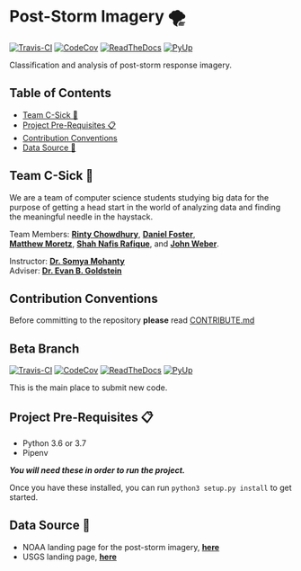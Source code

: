 # Post-Storm Imagery 🌪️ <!-- omit in toc -->

[![Travis-CI](https://travis-ci.org/UNCG-CSE/Poststorm_Imagery.svg?branch=master)](
https://travis-ci.org/UNCG-CSE/Poststorm_Imagery)
[![CodeCov](https://codecov.io/gh/UNCG-CSE/Poststorm_Imagery/branch/master/graph/badge.svg?token=LWncqYANtK)](
https://codecov.io/gh/UNCG-CSE/Poststorm_Imagery)
[![ReadTheDocs](https://readthedocs.org/projects/post-storm-imagery/badge/?version=master)](
https://post-storm-imagery.readthedocs.io/en/latest/?badge=master)
[![PyUp](https://pyup.io/repos/github/UNCG-CSE/Poststorm_Imagery/shield.svg?branch=master)](
https://pyup.io/repos/github/UNCG-CSE/Poststorm_Imagery/)

Classification and analysis of post-storm response imagery.

## Table of Contents <!-- omit in toc -->

- [Team C-Sick 🤢](#team-c-sick-)
- [Project Pre-Requisites 📋](#project-pre-requisites-)
- [Contribution Conventions](#contribution-conventions)
- [Data Source 💾](#data-source-)

## Team C-Sick 🤢

We are a team of computer science students studying big data for the purpose of getting a head start in the world of
analyzing data and finding the meaningful needle in the haystack.

Team Members: 
 [**Rinty Chowdhury**](https://github.com/rintychy), 
 [**Daniel Foster**](https://github.com/dlfosterbot),  
 [**Matthew Moretz**](https://github.com/Matmorcat), 
 [**Shah Nafis Rafique**](https://github.com/ShahNafisRafique), and 
 [**John Weber**](https://github.com/JWeb56).

Instructor: [**Dr. Somya Mohanty**](https://github.com/somyamohanty)  
Adviser: [**Dr. Evan B. Goldstein**](https://github.com/ebgoldstein)

## Contribution Conventions

Before committing to the repository **please** read [CONTRIBUTE.md](docs/CONTRIBUTE.md)

## Beta Branch

[![Travis-CI](https://travis-ci.org/UNCG-CSE/Poststorm_Imagery.svg?branch=beta)](
https://travis-ci.org/UNCG-CSE/Poststorm_Imagery)
[![CodeCov](https://codecov.io/gh/UNCG-CSE/Poststorm_Imagery/branch/beta/graph/badge.svg?token=LWncqYANtK)](
https://codecov.io/gh/UNCG-CSE/Poststorm_Imagery)
[![ReadTheDocs](https://readthedocs.org/projects/post-storm-imagery/badge/?version=beta)](
https://post-storm-imagery.readthedocs.io/en/latest/?badge=beta)
[![PyUp](https://pyup.io/repos/github/UNCG-CSE/Poststorm_Imagery/shield.svg?branch=beta)](
https://pyup.io/repos/github/UNCG-CSE/Poststorm_Imagery/)

This is the main place to submit new code.

## Project Pre-Requisites 📋

- Python 3.6 or 3.7
- Pipenv

***You will need these in order to run the project.***

Once you have these installed, you can run `python3 setup.py install` to get started.

## Data Source 💾

- NOAA landing page for the post-storm imagery, [**here**]( https://storms.ngs.noaa.gov)
- USGS landing page, [**here**](https://coastal.er.usgs.gov/hurricanes/tools/oblique.php)
